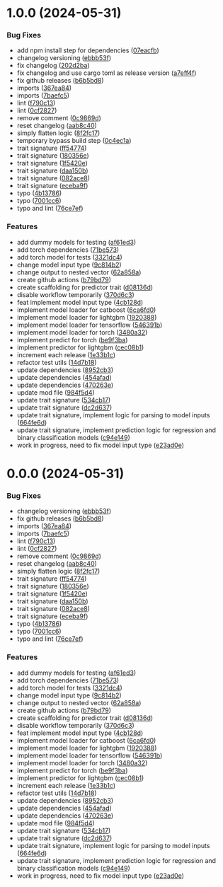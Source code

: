 # 1.0.0 (2024-05-31)


### Bug Fixes

* add npm install step for dependencies ([07eacfb](https://github.com/gagansingh894/jams-rs/commit/07eacfb7b96259626eb862e225cc599c00f53b06))
* changelog versioning ([ebbb53f](https://github.com/gagansingh894/jams-rs/commit/ebbb53f63d616e848f5b178f847fdb8e1245903e))
* fix changelog ([202d2ba](https://github.com/gagansingh894/jams-rs/commit/202d2ba1fdf886c7347790ca55e8828464588044))
* fix changelog and use cargo toml as release version ([a7eff4f](https://github.com/gagansingh894/jams-rs/commit/a7eff4f8307238bcbd331c1d5a58800fb849e4dc))
* fix github releases ([b6b5bd8](https://github.com/gagansingh894/jams-rs/commit/b6b5bd86e8c03e1b50c916856bb1e19b6038fc26))
* imports ([367ea84](https://github.com/gagansingh894/jams-rs/commit/367ea841b3c17d1444944eefc377a10adeda3d0f))
* imports ([7baefc5](https://github.com/gagansingh894/jams-rs/commit/7baefc5465680baca27ce2f677dccdf4c21b6b4f))
* lint ([f790c13](https://github.com/gagansingh894/jams-rs/commit/f790c13d3830a3094d7fd89a92e8e7e465215d03))
* lint ([0cf2827](https://github.com/gagansingh894/jams-rs/commit/0cf2827f49dfc208f221077cbd278b85b8581c13))
* remove comment ([0c9869d](https://github.com/gagansingh894/jams-rs/commit/0c9869d32f83280ba3ec6b0ba29724962d2e5cf1))
* reset changelog ([aab8c40](https://github.com/gagansingh894/jams-rs/commit/aab8c40293bf5ee8e913dc4333c17a5f08d58140))
* simply flatten logic ([8f2fc17](https://github.com/gagansingh894/jams-rs/commit/8f2fc170b314627a69699b9f002198155803085f))
* temporary bypass build step ([0c4ec1a](https://github.com/gagansingh894/jams-rs/commit/0c4ec1af817ed2550082eeadc2f18fe998357be2))
* trait signature ([ff54774](https://github.com/gagansingh894/jams-rs/commit/ff54774c2af9eb70b5dd9b604f15346e9aaa7aac))
* trait signature ([180356e](https://github.com/gagansingh894/jams-rs/commit/180356e5b0d055e219349aa493d3d4677c96f635))
* trait signature ([1f5420e](https://github.com/gagansingh894/jams-rs/commit/1f5420e3f4ea9d8b712a76fc1ddf78afa221d4f5))
* trait signature ([daa150b](https://github.com/gagansingh894/jams-rs/commit/daa150b3c315845e54fdde13c178b7bf4fb05456))
* trait signature ([082ace8](https://github.com/gagansingh894/jams-rs/commit/082ace878523ab8f6181aebab626c08aed7add5b))
* trait signature ([eceba9f](https://github.com/gagansingh894/jams-rs/commit/eceba9f9f424a750d4d2d313614506057fdef49d))
* typo ([4b13786](https://github.com/gagansingh894/jams-rs/commit/4b13786919cd2aa9bb51551d026f2014c8e92da8))
* typo ([7001cc6](https://github.com/gagansingh894/jams-rs/commit/7001cc6adcc7c024df249b24788a1f622c442afd))
* typo and lint ([76ce7ef](https://github.com/gagansingh894/jams-rs/commit/76ce7ef86bb0b371cc46652df2ca21fe078fcce9))


### Features

* add dummy models for testing ([af61ed3](https://github.com/gagansingh894/jams-rs/commit/af61ed3bd3b19504b56015d590397f58f1cd0b54))
* add torch dependencies ([71be573](https://github.com/gagansingh894/jams-rs/commit/71be5739aeca91c617b6b7fdd93da73ae8640f78))
* add torch model for tests ([3321dc4](https://github.com/gagansingh894/jams-rs/commit/3321dc412142b6bcb57b3dfdd89710a62ed82278))
* change model input type ([9c814b2](https://github.com/gagansingh894/jams-rs/commit/9c814b212bf4001a96e0ce03080e009970ba354c))
* change output to nested vector ([62a858a](https://github.com/gagansingh894/jams-rs/commit/62a858aca314f19fb013d2686809f195984848d1))
* create github actions ([b79bd79](https://github.com/gagansingh894/jams-rs/commit/b79bd79b4c96187c198f64725c3017ea5f3ba63a))
* create scaffolding for predictor trait ([d08136d](https://github.com/gagansingh894/jams-rs/commit/d08136d86f28928105debeb2b888b94225065637))
* disable workflow temporarily ([370d6c3](https://github.com/gagansingh894/jams-rs/commit/370d6c3440c40396fe97e0d7d7451f5178bfd80b))
* feat implement model input type ([4cb128d](https://github.com/gagansingh894/jams-rs/commit/4cb128d0119b9f07fc499987b92406485ae8db9d))
* implement model loader for catboost ([6ca6fd0](https://github.com/gagansingh894/jams-rs/commit/6ca6fd08f7c33040200f68c3398c464540050665))
* implement model loader for lightgbm ([1920388](https://github.com/gagansingh894/jams-rs/commit/1920388da27e0b39efd34624b939c2ed4bb6091c))
* implement model loader for tensorflow ([546391b](https://github.com/gagansingh894/jams-rs/commit/546391bc03dd394d67c6a84a8bd22ead5869e681))
* implement model loader for torch ([3480a32](https://github.com/gagansingh894/jams-rs/commit/3480a32a00dfcc03abb78291147902b4642b3d80))
* implement predict for torch ([be9f3ba](https://github.com/gagansingh894/jams-rs/commit/be9f3ba5495b110744c3c56f74adfb0701eb8c8a))
* implement predictor for lightgbm ([cec08b1](https://github.com/gagansingh894/jams-rs/commit/cec08b120e12c292aa5d1452ef17ade0c536b041))
* increment each release ([1e33b1c](https://github.com/gagansingh894/jams-rs/commit/1e33b1c3a2ab33834b8057d9a1347d90b67aa725))
* refactor test utils ([14d7b18](https://github.com/gagansingh894/jams-rs/commit/14d7b18a84c533532f8c64829861338839fbf82c))
* update dependencies ([8952cb3](https://github.com/gagansingh894/jams-rs/commit/8952cb37adb6ff14e5cb9e35092c91b4108e9d34))
* update dependencies ([454afad](https://github.com/gagansingh894/jams-rs/commit/454afad7a6bd1b5e5f5c7743b9b7872cc3f4965f))
* update dependencies ([470263e](https://github.com/gagansingh894/jams-rs/commit/470263e00c6356271e57892a5b14dab1a949b3e0))
* update mod file ([984f5d4](https://github.com/gagansingh894/jams-rs/commit/984f5d46c30975df7d2bb26a9430daae2948b030))
* update trait signature ([534cb17](https://github.com/gagansingh894/jams-rs/commit/534cb17e291bf1d9b5589882291583c712fbf1fe))
* update trait signature ([dc2d637](https://github.com/gagansingh894/jams-rs/commit/dc2d6375876fac3284200f970192940c8debf825))
* update trait signature, implement logic for parsing to model inputs ([664fe6d](https://github.com/gagansingh894/jams-rs/commit/664fe6d0ab669b712c144148cbd62c3423ac3386))
* update trait signature, implement prediction logic for regression and binary classification models ([c94e149](https://github.com/gagansingh894/jams-rs/commit/c94e1491989f26921d97b4f2bdfdfb6d2ffee348))
* work in progress, need to fix model input type ([e23ad0e](https://github.com/gagansingh894/jams-rs/commit/e23ad0e59fba49d86b3477763f5a624773fe76f7))

# 0.0.0 (2024-05-31)


### Bug Fixes

* changelog versioning ([ebbb53f](https://github.com/gagansingh894/jams-rs/commit/ebbb53f63d616e848f5b178f847fdb8e1245903e))
* fix github releases ([b6b5bd8](https://github.com/gagansingh894/jams-rs/commit/b6b5bd86e8c03e1b50c916856bb1e19b6038fc26))
* imports ([367ea84](https://github.com/gagansingh894/jams-rs/commit/367ea841b3c17d1444944eefc377a10adeda3d0f))
* imports ([7baefc5](https://github.com/gagansingh894/jams-rs/commit/7baefc5465680baca27ce2f677dccdf4c21b6b4f))
* lint ([f790c13](https://github.com/gagansingh894/jams-rs/commit/f790c13d3830a3094d7fd89a92e8e7e465215d03))
* lint ([0cf2827](https://github.com/gagansingh894/jams-rs/commit/0cf2827f49dfc208f221077cbd278b85b8581c13))
* remove comment ([0c9869d](https://github.com/gagansingh894/jams-rs/commit/0c9869d32f83280ba3ec6b0ba29724962d2e5cf1))
* reset changelog ([aab8c40](https://github.com/gagansingh894/jams-rs/commit/aab8c40293bf5ee8e913dc4333c17a5f08d58140))
* simply flatten logic ([8f2fc17](https://github.com/gagansingh894/jams-rs/commit/8f2fc170b314627a69699b9f002198155803085f))
* trait signature ([ff54774](https://github.com/gagansingh894/jams-rs/commit/ff54774c2af9eb70b5dd9b604f15346e9aaa7aac))
* trait signature ([180356e](https://github.com/gagansingh894/jams-rs/commit/180356e5b0d055e219349aa493d3d4677c96f635))
* trait signature ([1f5420e](https://github.com/gagansingh894/jams-rs/commit/1f5420e3f4ea9d8b712a76fc1ddf78afa221d4f5))
* trait signature ([daa150b](https://github.com/gagansingh894/jams-rs/commit/daa150b3c315845e54fdde13c178b7bf4fb05456))
* trait signature ([082ace8](https://github.com/gagansingh894/jams-rs/commit/082ace878523ab8f6181aebab626c08aed7add5b))
* trait signature ([eceba9f](https://github.com/gagansingh894/jams-rs/commit/eceba9f9f424a750d4d2d313614506057fdef49d))
* typo ([4b13786](https://github.com/gagansingh894/jams-rs/commit/4b13786919cd2aa9bb51551d026f2014c8e92da8))
* typo ([7001cc6](https://github.com/gagansingh894/jams-rs/commit/7001cc6adcc7c024df249b24788a1f622c442afd))
* typo and lint ([76ce7ef](https://github.com/gagansingh894/jams-rs/commit/76ce7ef86bb0b371cc46652df2ca21fe078fcce9))


### Features

* add dummy models for testing ([af61ed3](https://github.com/gagansingh894/jams-rs/commit/af61ed3bd3b19504b56015d590397f58f1cd0b54))
* add torch dependencies ([71be573](https://github.com/gagansingh894/jams-rs/commit/71be5739aeca91c617b6b7fdd93da73ae8640f78))
* add torch model for tests ([3321dc4](https://github.com/gagansingh894/jams-rs/commit/3321dc412142b6bcb57b3dfdd89710a62ed82278))
* change model input type ([9c814b2](https://github.com/gagansingh894/jams-rs/commit/9c814b212bf4001a96e0ce03080e009970ba354c))
* change output to nested vector ([62a858a](https://github.com/gagansingh894/jams-rs/commit/62a858aca314f19fb013d2686809f195984848d1))
* create github actions ([b79bd79](https://github.com/gagansingh894/jams-rs/commit/b79bd79b4c96187c198f64725c3017ea5f3ba63a))
* create scaffolding for predictor trait ([d08136d](https://github.com/gagansingh894/jams-rs/commit/d08136d86f28928105debeb2b888b94225065637))
* disable workflow temporarily ([370d6c3](https://github.com/gagansingh894/jams-rs/commit/370d6c3440c40396fe97e0d7d7451f5178bfd80b))
* feat implement model input type ([4cb128d](https://github.com/gagansingh894/jams-rs/commit/4cb128d0119b9f07fc499987b92406485ae8db9d))
* implement model loader for catboost ([6ca6fd0](https://github.com/gagansingh894/jams-rs/commit/6ca6fd08f7c33040200f68c3398c464540050665))
* implement model loader for lightgbm ([1920388](https://github.com/gagansingh894/jams-rs/commit/1920388da27e0b39efd34624b939c2ed4bb6091c))
* implement model loader for tensorflow ([546391b](https://github.com/gagansingh894/jams-rs/commit/546391bc03dd394d67c6a84a8bd22ead5869e681))
* implement model loader for torch ([3480a32](https://github.com/gagansingh894/jams-rs/commit/3480a32a00dfcc03abb78291147902b4642b3d80))
* implement predict for torch ([be9f3ba](https://github.com/gagansingh894/jams-rs/commit/be9f3ba5495b110744c3c56f74adfb0701eb8c8a))
* implement predictor for lightgbm ([cec08b1](https://github.com/gagansingh894/jams-rs/commit/cec08b120e12c292aa5d1452ef17ade0c536b041))
* increment each release ([1e33b1c](https://github.com/gagansingh894/jams-rs/commit/1e33b1c3a2ab33834b8057d9a1347d90b67aa725))
* refactor test utils ([14d7b18](https://github.com/gagansingh894/jams-rs/commit/14d7b18a84c533532f8c64829861338839fbf82c))
* update dependencies ([8952cb3](https://github.com/gagansingh894/jams-rs/commit/8952cb37adb6ff14e5cb9e35092c91b4108e9d34))
* update dependencies ([454afad](https://github.com/gagansingh894/jams-rs/commit/454afad7a6bd1b5e5f5c7743b9b7872cc3f4965f))
* update dependencies ([470263e](https://github.com/gagansingh894/jams-rs/commit/470263e00c6356271e57892a5b14dab1a949b3e0))
* update mod file ([984f5d4](https://github.com/gagansingh894/jams-rs/commit/984f5d46c30975df7d2bb26a9430daae2948b030))
* update trait signature ([534cb17](https://github.com/gagansingh894/jams-rs/commit/534cb17e291bf1d9b5589882291583c712fbf1fe))
* update trait signature ([dc2d637](https://github.com/gagansingh894/jams-rs/commit/dc2d6375876fac3284200f970192940c8debf825))
* update trait signature, implement logic for parsing to model inputs ([664fe6d](https://github.com/gagansingh894/jams-rs/commit/664fe6d0ab669b712c144148cbd62c3423ac3386))
* update trait signature, implement prediction logic for regression and binary classification models ([c94e149](https://github.com/gagansingh894/jams-rs/commit/c94e1491989f26921d97b4f2bdfdfb6d2ffee348))
* work in progress, need to fix model input type ([e23ad0e](https://github.com/gagansingh894/jams-rs/commit/e23ad0e59fba49d86b3477763f5a624773fe76f7))
